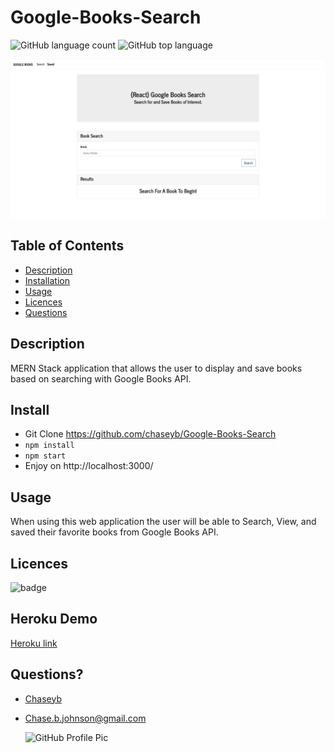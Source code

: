 # Google-Books-Search

![GitHub language count](https://img.shields.io/github/languages/count/chaseyb/Google-Books-Search)
![GitHub top language](https://img.shields.io/github/languages/top/chaseyb/Google-Books-Search)

<img src="client/images/ScreenShot.png">

## Table of Contents

- [Description](#description)
- [Installation](#install)
- [Usage](#usage)
- [Licences](#licences)
- [Questions](#questions)

## Description

MERN Stack application that allows the user to display and save books based on searching with Google Books API.

## Install

- Git Clone https://github.com/chaseyb/Google-Books-Search
- `npm install`
- `npm start`
- Enjoy on http://localhost:3000/

## Usage

When using this web application the user will be able to Search, View, and saved their favorite books from Google Books API.

## Licences

![badge](https://img.shields.io/badge/License-Open-blue.svg)

## Heroku Demo

[Heroku link](https://google-books-search-5000.herokuapp.com/ "Heroku Link")

## Questions?

- [Chaseyb](https://github.com/Chaseyb)
- <Chase.b.johnson@gmail.com>

  <img src="https://github.com/Chaseyb.png" alt="GitHub Profile Pic" width="150" height="150">
